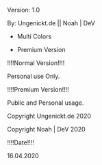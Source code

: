 Version: 1.0

By: Ungenickt.de || Noah | DeV

+ Multi Colors

+ Premium Version 

!!!!Normal Version!!!!

Personal use Only.

!!!!Premium Version!!!!

Public and Personal usage.




Copyright Ungenickt.de 2020

Copyright Noah | DeV 2020



!!!!Date!!!!

16.04.2020